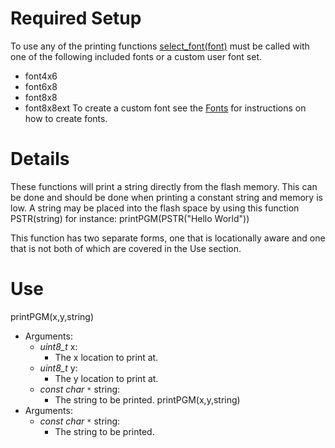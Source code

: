 # Required Setup #

To use any of the printing functions [select\_font(font)](FDselectfont.md) must be called with one of the following included fonts or a custom user font set.
  * font4x6
  * font6x8
  * font8x8
  * font8x8ext
To create a custom font see the [Fonts](Fonts.md) for instructions on how to create fonts.


# Details #

These functions will print a string directly from the flash memory. This can be done and should be done when printing a constant string and memory is low. A string may be placed into the flash space by using this function PSTR(string) for instance: printPGM(PSTR("Hello World"))

This function has two separate forms, one that is locationally aware and one that is not both of which are covered in the Use section.

# Use #

printPGM(x,y,string)
  * Arguments:
    * _uint8\_t_ x:
      * The x location to print at.
    * _uint8\_t_ y:
      * The y location to print at.
    * _const char `*`_ string:
      * The string to be printed.
printPGM(x,y,string)
  * Arguments:
    * _const char `*`_ string:
      * The string to be printed.